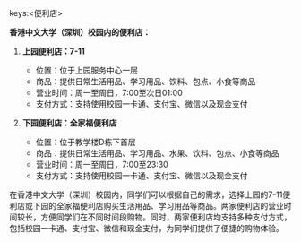 keys:<便利店>


**香港中文大学（深圳）校园内的便利店：**

1. **上园便利店：7-11**
   - 位置：位于上园服务中心一层
   - 商品：提供日常生活用品、学习用品、饮料、包点、小食等商品
   - 营业时间：周一至周日，7:00至次日01:00
   - 支付方式：支持使用校园一卡通、支付宝、微信以及现金支付

2. **下园便利店：全家福便利店**
   - 位置：位于教学楼D栋下首层
   - 商品：提供日常生活用品、学习用品、水果、饮料、包点、小食等商品
   - 营业时间：周一至周日，7:00至23:30
   - 支付方式：支持使用校园一卡通、支付宝、微信以及现金支付

在香港中文大学（深圳）校园内，同学们可以根据自己的需求，选择上园的7-11便利店或下园的全家福便利店购买生活用品、学习用品等商品。两家便利店的营业时间较长，方便同学们在不同时间段购物。同时，两家便利店均支持多种支付方式，包括校园一卡通、支付宝、微信和现金支付，为同学们提供了便捷的购物体验。